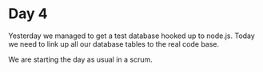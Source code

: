 # Day 4

Yesterday we managed to get a test database hooked up to node.js. Today we need to link up all our database tables to the real code base.

We are starting the day as usual in a scrum.